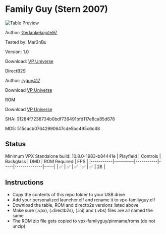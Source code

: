 # Family Guy (Stern 2007)

![Table Preview](../../images/vpx-familyguy.png)

Author: [Gedankekojote97](https://vpuniverse.com/profile/42203-gedankekojote97/) 

Tested by: Mar3nBu 

Version: 1.0 

Download: [VP Universe](https://vpuniverse.com/files/file/11192-family-guy/?tab=details)

DirectB2S

Author: [ryguy417](https://vpuniverse.com/profile/31096-ryguy417/)

Download [VP Universe](https://vpuniverse.com/files/file/12988-family-guy-stern-2007-b2s-with-full-dmd/)

ROM

Download [VP Universe](https://vpuniverse.com/files/file/3397-family-guy-v120-english-french/)

SHA: 01284f7238734b0bdf736491bfd117e8ca85d678

MD5: 515cacb07642990647cde5bc495c6c48


## Status 

Minimum VPX Standalone build: 10.8.0-1983-b84441e
| Playfield | Controls | Backglass | DMD | ROM Required | FPS | 
|-----------|----------|-----------|-----|--------------|-----|
| :white_check_mark: | :white_check_mark: | :white_check_mark: | :white_check_mark: | :white_check_mark: | 28 |

## Instructions

- Copy the contents of this repo folder to your USB drive
- Add your personalized launcher.elf and rename it to vpx-familyguy.elf
- Download the table, ROM and directb2s versions listed above 
- Make sure (.vpx), (.directb2s), (.ini) and (.vbs) files are all named the same
- The ROM zip file gets copied to vpx-familyguy/pinmame/roms (do not unzip)

